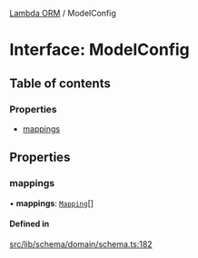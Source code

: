 [Lambda ORM](../README.md) / ModelConfig

# Interface: ModelConfig

## Table of contents

### Properties

- [mappings](ModelConfig.md#mappings)

## Properties

### mappings

• **mappings**: [`Mapping`](Mapping.md)[]

#### Defined in

[src/lib/schema/domain/schema.ts:182](https://github.com/FlavioLionelRita/lambdaorm/blob/3d32e0b6/src/lib/schema/domain/schema.ts#L182)
